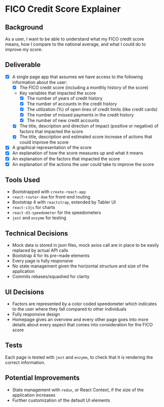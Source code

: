 # FICO Credit Score Explainer

## Background

As a user, I want to be able to understand what my FICO credit score means, how I compare to the national average, and what I could do to improve my score.

## Deliverable

* [x] A single page app that assumes we have access to the following information about the user:
  * [x] The FICO credit score (including a monthly history of the score)
  * Key variables that impacted the score
    * [x] The number of years of credit history
    * [x] The number of accounts in the credit history
    * [x] The utilization (%) of open lines of credit limits (like credit cards)
    * [x] The number of missed payments in the credit history
    * [x] The number of new credit accounts
  * [x] The title, description and direction of impact (positive or negative) of factors that impacted the score
  * [x] The title, description and estimated score increase of actions that could improve the score
* [x] A graphical representation of the score
* [x] An explanation of how the score measures up and what it means
* [x] An explanation of the factors that impacted the score
* [x] An explanation of the actions the user could take to improve the score

## Tools Used

* Bootstrapped with `create-react-app`
* `react-router-dom` for front-end routing
* Bootstrap 4 with `reactstrap`, extended by Tabler UI
* `react-c3js` for charts
* `react-d3-speedometer` for the speedometers
* `jest` and `enzyme` for testing

## Technical Decisions

* Mock data is stored in json files, mock axios call are in place to be easily replaced by actual API calls
* Bootstrap 4 for its pre-made elements
* Every page is fully responsive
* No state management given the horizontal structure and size of the application
* Commits rebases/squashed for clarity

## UI Decisions

* Factors are represented by a color coded speedometer which indicates to the user where they fall compared to other individuals
* Fully responsive design
* Homepage gives an overview and every other page goes into more details about every aspect that comes into consideration for the FICO score

## Tests

Each page is tested with `jest` and `enzyme`, to check that it is rendering the correct information.

## Potential Improvements

* State management with `redux`, or React Context, if the size of the application increases
* Further customization of the default UI elements
